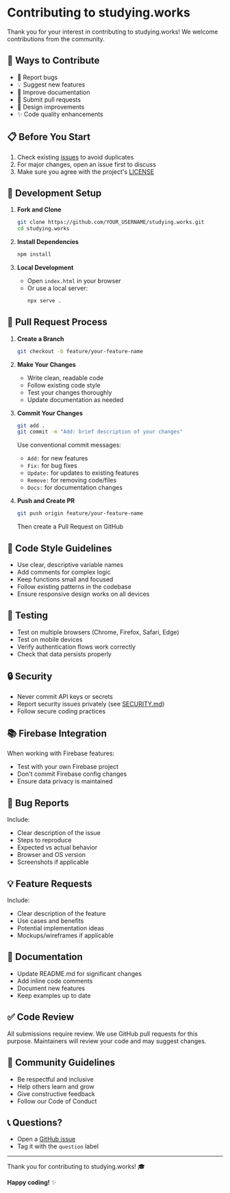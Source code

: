 # Contributing to studying.works

Thank you for your interest in contributing to studying.works! We welcome contributions from the community.

## 🎯 Ways to Contribute

- 🐛 Report bugs
- 💡 Suggest new features
- 📝 Improve documentation
- 🔧 Submit pull requests
- 🎨 Design improvements
- ✨ Code quality enhancements

## 📋 Before You Start

1. Check existing [issues](https://github.com/Benpitt/studying.works/issues) to avoid duplicates
2. For major changes, open an issue first to discuss
3. Make sure you agree with the project's [LICENSE](LICENSE)

## 🔧 Development Setup

1. **Fork and Clone**
   ```bash
   git clone https://github.com/YOUR_USERNAME/studying.works.git
   cd studying.works
   ```

2. **Install Dependencies**
   ```bash
   npm install
   ```

3. **Local Development**
   - Open `index.html` in your browser
   - Or use a local server:
     ```bash
     npx serve .
     ```

## 📝 Pull Request Process

1. **Create a Branch**
   ```bash
   git checkout -b feature/your-feature-name
   ```

2. **Make Your Changes**
   - Write clean, readable code
   - Follow existing code style
   - Test your changes thoroughly
   - Update documentation as needed

3. **Commit Your Changes**
   ```bash
   git add .
   git commit -m "Add: brief description of your changes"
   ```
   
   Use conventional commit messages:
   - `Add:` for new features
   - `Fix:` for bug fixes
   - `Update:` for updates to existing features
   - `Remove:` for removing code/files
   - `Docs:` for documentation changes

4. **Push and Create PR**
   ```bash
   git push origin feature/your-feature-name
   ```
   Then create a Pull Request on GitHub

## 🎨 Code Style Guidelines

- Use clear, descriptive variable names
- Add comments for complex logic
- Keep functions small and focused
- Follow existing patterns in the codebase
- Ensure responsive design works on all devices

## 🧪 Testing

- Test on multiple browsers (Chrome, Firefox, Safari, Edge)
- Test on mobile devices
- Verify authentication flows work correctly
- Check that data persists properly

## 🔒 Security

- Never commit API keys or secrets
- Report security issues privately (see [SECURITY.md](SECURITY.md))
- Follow secure coding practices

## 📚 Firebase Integration

When working with Firebase features:
- Test with your own Firebase project
- Don't commit Firebase config changes
- Ensure data privacy is maintained

## 🐛 Bug Reports

Include:
- Clear description of the issue
- Steps to reproduce
- Expected vs actual behavior
- Browser and OS version
- Screenshots if applicable

## 💡 Feature Requests

Include:
- Clear description of the feature
- Use cases and benefits
- Potential implementation ideas
- Mockups/wireframes if applicable

## 📄 Documentation

- Update README.md for significant changes
- Add inline code comments
- Document new features
- Keep examples up to date

## ✅ Code Review

All submissions require review. We use GitHub pull requests for this purpose. Maintainers will review your code and may suggest changes.

## 🤝 Community Guidelines

- Be respectful and inclusive
- Help others learn and grow
- Give constructive feedback
- Follow our Code of Conduct

## 📞 Questions?

- Open a [GitHub issue](https://github.com/Benpitt/studying.works/issues)
- Tag it with the `question` label

---

Thank you for contributing to studying.works! 🎓

**Happy coding!** ✨
